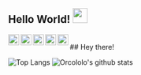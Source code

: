 ## Hello World! <img src="https://raw.githubusercontent.com/iampavangandhi/iampavangandhi/master/gifs/Hi.gif" width="30px"></h2>
<a href="https://twitter.com/orcolera">
  <img align="left" alt="Orcololo's Twitter" width="22px" src="https://cdn.jsdelivr.net/npm/simple-icons@v3/icons/twitter.svg" />
</a>
<a href="https://www.linkedin.com/in/rhian-castro-947785101/">
  <img align="left" alt="Orcololo's Linkdein" width="22px" src="https://cdn.jsdelivr.net/npm/simple-icons@v3/icons/linkedin.svg" />
</a>
<a href="https://github.com/orcololo">
  <img align="left" alt="Orcololo's Github" width="22px" src="https://cdn.jsdelivr.net/npm/simple-icons@v3/icons/github.svg" />
</a>
<a href="https://t.me/orcola">
  <img align="left" alt="Orcololo's Telegram" width="22px" src="https://cdn.jsdelivr.net/npm/simple-icons@v3/icons/telegram.svg" />
</a>
<a href="https://www.hackerrank.com/orcola">
  <img align="left" alt="Orcololo's" Hackerrank" width="22px" src="https://cdn.jsdelivr.net/npm/simple-icons@v3/icons/hackerrank.svg" />
</a>
<br /> 
## Hey there!

![Top Langs](https://github-readme-stats.vercel.app/api/top-langs/?username=orcololo)
![Orcololo's github stats](https://github-readme-stats.vercel.app/api?username=orcololo)
